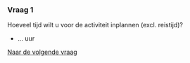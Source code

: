 ### Vraag 1

Hoeveel tijd wilt u voor de activiteit inplannen (excl. reistijd)?

- ... uur

[Naar de volgende vraag](./Vraag2)

